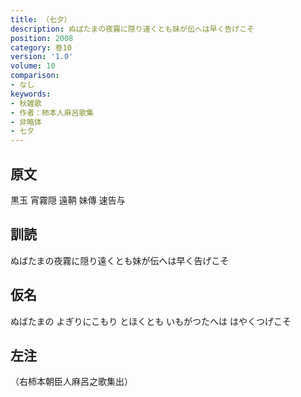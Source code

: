 ```yaml
---
title: （七夕）
description: ぬばたまの夜霧に隠り遠くとも妹が伝へは早く告げこそ
position: 2008
category: 巻10
version: '1.0'
volume: 10
comparison:
- なし
keywords:
- 秋雑歌
- 作者：柿本人麻呂歌集
- 非略体
- 七夕
---
```


## 原文

黒玉 宵霧隠 遠鞆 妹傳 速告与

## 訓読

ぬばたまの夜霧に隠り遠くとも妹が伝へは早く告げこそ

## 仮名

ぬばたまの よぎりにこもり とほくとも いもがつたへは はやくつげこそ

## 左注

（右柿本朝臣人麻呂之歌集出）
